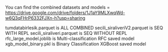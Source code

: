 You can find the combined datasets and models = https://drive.google.com/drive/folders/1J1aY9MLXwqWd-w6Q3qFHrP6332FJXn-h?usp=sharing

tumdatabirlesik.parquet is ALL COMBINED
secili_siraliveriV2.parquet is SEQ WITH REPL
secili_siraliveri.parquet is SEQ WITHOUT REPL
rfc_large_model.joblib is Multi-classification RFC saved model
xgb_model_binary.pkl is Binary Classification XGBoost saved model

